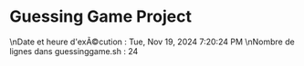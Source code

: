 # Guessing Game Project
\nDate et heure d'exÃ©cution : Tue, Nov 19, 2024  7:20:24 PM
\nNombre de lignes dans guessinggame.sh : 24
